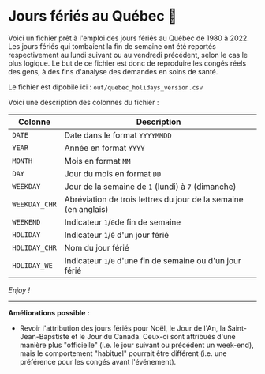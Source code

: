 Jours fériés au Québec 📆
================================================================================

Voici un fichier prêt à l'emploi des jours fériés au Québec de 1980 à 2022. Les jours fériés qui tombaient la fin de semaine ont été reportés respectivement au lundi suivant ou au vendredi précédent, selon le cas le plus logique. Le but de ce fichier est donc de reproduire les congés réels des gens, à des fins d'analyse des demandes en soins de santé.

Le fichier est dipobile ici : `out/quebec_holidays_version.csv`

Voici une description des colonnes du fichier : 

| Colonne            | Description                                                     |
|--------------------|-----------------------------------------------------------------|
| `DATE`             | Date dans le format `YYYYMMDD`                                  |
| `YEAR`             | Année en format `YYYY`                                          |
| `MONTH`            | Mois en format `MM`                                             |
| `DAY`              | Jour du mois en format `DD`                                     |
| `WEEKDAY`          | Jour de la semaine de `1` (lundi) à `7` (dimanche)              |
| `WEEKDAY_CHR`      | Abréviation de trois lettres du jour de la semaine (en anglais) |
| `WEEKEND`          | Indicateur `1`/`0`de fin de semaine                             |
| `HOLIDAY`          | Indicateur `1`/`0` d'un jour férié                              |
| `HOLIDAY_CHR`      | Nom du jour férié                                               |
| `HOLIDAY_WE`       | Indicateur `1`/`0` d'une fin de semaine ou d'un jour férié      |

*Enjoy !* 

---

**Améliorations possible :** 

+ Revoir l'attribution des jours fériés pour Noël, le Jour de l'An, la Saint-Jean-Bapstiste et le Jour du Canada. Ceux-ci sont attribués d'une manière plus "officielle" (i.e. le jour suivant ou précédent un week-end), mais le comportement "habituel" pourrait être différent (i.e. une préférence pour les congés avant l'événement).
